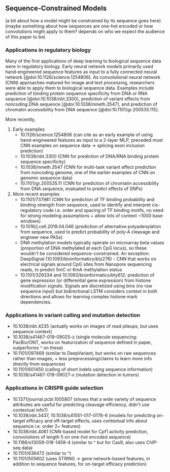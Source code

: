 ## Sequence-Constrained Models



(a bit about how a model might be constrained by its sequence goes here)
(maybe something about how sequences are one-hot encoded or how convolutions might apply to them? depends on who we expect the audience of this paper to be)

### Applications in regulatory biology

Many of the first applications of deep learning to biological sequence data were in regulatory biology.
Early neural network models primarily used hand-engineered sequence features as input to a fully connected neural network [@doi:10.1126/science.1254806].
As convolutional neural network (CNN) approaches matured for image and text processing, researchers were able to apply them to biological sequence data.
Examples include prediction of binding protein sequence specificity from DNA or RNA sequence [@doi:10.1038/nbt.3300], prediction of variant effects from noncoding DNA sequence [@doi:10.1038/nmeth.3547], and prediction of chromatin accessibility from DNA sequence [@doi:10.1101/gr.200535.115].

More recently, 




1. Early examples
    * 10.1126/science.1254806 (can cite as an early example of using
      hand-engineered features as input to a 2-layer MLP, preceded most
      CNN examples on sequence data -> splicing exon inclusion prediction)
    * 10.1038/nbt.3300 (CNN for prediction of DNA/RNA binding protein
      sequence specificity)
    * 10.1038/nmeth.3547 (CNN for multi-task variant effect prediction
      from noncoding genome, one of the earlier examples of CNN on genomic
      sequence data)
    * 10.1101/gr.200535.11 (CNN for prediction of chromatin accessibility
      from DNA sequence, evaluated to predict effects of SNPs)
2. More recent examples
    * 10.1101/737981 (CNN for prediction of TF binding probability and
      binding strength from sequence, used to identify and interpret
      cis-regulatory code i.e. order and spacing of TF binding motifs,
      no need for strong modeling assumptions + allow lots of context
      ~1000 base windows)
    * 10.1016/j.cell.2019.04.046 (prediction of alternative polyadenylation
      from sequence, used to predict probability of poly-A cleavage and
      engineer new PASs)
    * DNA methylation models typically operate on microarray beta values
      (proportion of DNA methylated at each CpG locus), so these wouldn't
      be considered sequence-constrained. An exception: DeepSignal
      (10.1093/bioinformatics/btz276) - CNN that works on electrical signals
      around CpG sites from Nanopore sequencing reads, to predict 5mC or 6mA
      methylation status
    * 10.1101/329334 and 10.1093/bioinformatics/bty612: prediction of gene
      expression (or differential gene expression) from histone modification
      signals. Signals are discretized using bins (no raw sequence input)
      but bidirectional LSTM considers context in both directions and allows
      for learning complex histone mark dependencies.

### Applications in variant calling and mutation detection

* 10.1038/nbt.4235 (actually works on images of read pileups, but uses sequence context)
* 10.1038/s41467-019-09025-z (single molecule sequencing: PacBio/ONT, works on featurization of sequence
  defined in paper, outperforms ^ on these)
* 10.1101/097469 (similar to DeepVariant, but works on raw sequences rather than images,
  \+ less preprocessing/claims to learn more info directly from sequences)
* 10.1101/601450 (calling of short indels using sequence information)
* 10.1038/s41467-019-09027-x (mutation detection in tumors)

### Applications in CRISPR guide selection

* 10.1371/journal.pcbi.1005807 (shows that a wide variety of sequence attributes
  are useful for predicting cleavage efficiency, didn't use contextual info?)
* 10.1038/nbt.3437, 10.1038/s41551-017-0178-6 (models for predicting on-target efficacy
  and off-target effects, uses contextual info about sequence i.e. order 2+ features)
* 10.1038/nbt.4061 (CNN-based model for Cpf1 activity prediction,
  convolutions of length 5 on one-hot encoded sequence)
* 10.1186/s13059-018-1459-4 (similar to ^ but for Cas9, also uses ChIP-seq
  data)
* 10.1101/636472 (similar to ^)
* 10.1101/505602 (uses STRING -> gene network-based features, in addition
  to sequence features, for on-target efficacy prediction)
